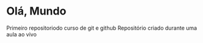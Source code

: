# Olá, Mundo
 Primeiro repositoriodo curso de git e github
 Repositório criado durante uma aula ao vivo
